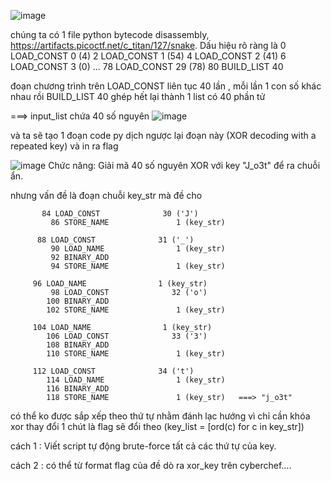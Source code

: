 ![image](https://github.com/user-attachments/assets/4b13498c-289f-4ead-8df9-224e2feae52c)

chúng ta có 1 file python bytecode disassembly,  https://artifacts.picoctf.net/c_titan/127/snake. Dấu hiệu rõ ràng là 
0 LOAD_CONST 0 (4)
2 LOAD_CONST 1 (54)
4 LOAD_CONST 2 (41)
6 LOAD_CONST 3 (0)
...
78 LOAD_CONST 29 (78)
80 BUILD_LIST 40  

đoạn chương trình trên LOAD_CONST liên tục 40 lần , mỗi lần 1 con số khác nhau
rồi BUILD_LIST 40 ghép hết lại thành 1 list có 40 phần tử   

===> input_list chứa 40 số nguyên
![image](https://github.com/user-attachments/assets/1abcba83-6470-445a-b21f-66c91e018907)

và ta sẽ tạo  1 đoạn code py dịch ngược lại đoạn này (XOR decoding with a repeated key) và in ra flag

![image](https://github.com/user-attachments/assets/6e83b178-9a5c-4c28-926a-74466151a9d1)
Chức năng: Giải mã 40 số nguyên XOR với key "J_o3t" để ra chuỗi ẩn.

nhưng vấn đề là đoạn chuỗi key_str mà đề cho

           84 LOAD_CONST              30 ('J')
             86 STORE_NAME               1 (key_str)

          88 LOAD_CONST              31 ('_')
             90 LOAD_NAME                1 (key_str)
             92 BINARY_ADD
             94 STORE_NAME               1 (key_str)

         96 LOAD_NAME                1 (key_str)
             98 LOAD_CONST              32 ('o')
            100 BINARY_ADD
            102 STORE_NAME               1 (key_str)

         104 LOAD_NAME                1 (key_str)
            106 LOAD_CONST              33 ('3')
            108 BINARY_ADD
            110 STORE_NAME               1 (key_str)

         112 LOAD_CONST              34 ('t')
            114 LOAD_NAME                1 (key_str)
            116 BINARY_ADD
            118 STORE_NAME               1 (key_str)   ===> "j_o3t"
            
có thể ko được sắp xếp theo thứ tự nhằm đánh lạc hướng vì chỉ cần khóa xor thay đổi 1 chút là flag sẽ đổi theo (key_list = [ord(c) for c in key_str])

cách 1 : Viết script tự động brute-force tất cả các thứ tự của key.

cách 2 : có thể từ format flag của đề dò ra xor_key trên cyberchef....
